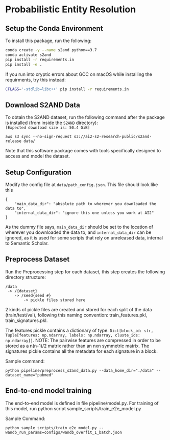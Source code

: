 # Probabilistic Entity Resolution

## Setup the Conda Environment
To install this package, run the following:

```bash
conda create -y --name s2and python==3.7
conda activate s2and
pip install -r requirements.in
pip install -e .
```

If you run into cryptic errors about GCC on macOS while installing the requirments, try this instead:
```bash
CFLAGS='-stdlib=libc++' pip install -r requirements.in
```

## Download S2AND Data 
To obtain the S2AND dataset, run the following command after the package is installed (from inside the `S2AND` directory):  
```[Expected download size is: 50.4 GiB]```

`aws s3 sync --no-sign-request s3://ai2-s2-research-public/s2and-release data/`

Note that this software package comes with tools specifically designed to access and model the dataset.

## Setup Configuration
Modify the config file at `data/path_config.json`. This file should look like this
```
{
    "main_data_dir": "absolute path to wherever you downloaded the data to",
    "internal_data_dir": "ignore this one unless you work at AI2"
}
```
As the dummy file says, `main_data_dir` should be set to the location of wherever you downloaded the data to, and
`internal_data_dir` can be ignored, as it is used for some scripts that rely on unreleased data, internal to Semantic Scholar.

## Preprocess Dataset
Run the Preprocessing step for each dataset, this step creates the following directory structure:
```
/data
 -> /{dataset}
    -> /seed{seed #}
        -> pickle files stored here
```

2 kinds of pickle files are created and stored for each split of the data (train/test/val), following 
this naming convention: train_features.pkl, train_signatures.pkl.

The features pickle contains a dictionary of type: 
```Dict[block_id: str, Tuple[features: np.ndarray, labels: np.ndarray, cluste_ids: np.ndarray]]```. 
NOTE: The pairwise features are compressed in order to be stored as a n(n-1)/2 matrix rather than an nxn symmetric matrix.
The signatures pickle contains all the metadata for each signature in a block.

Sample command:
```commandline
python pipeline/preprocess_s2and_data.py --data_home_dir="./data" --dataset_name="pubmed"
```

## End-to-end model training
The end-to-end model is defined in file pipeline/model.py. For training of this model, run python script
sample_scripts/train_e2e_model.py

Sample Command:
```commandline
python sample_scripts/train_e2e_model.py --wandb_run_params=configs/wandb_overfit_1_batch.json
```


